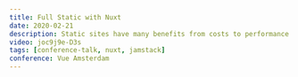 ```yaml
---
title: Full Static with Nuxt
date: 2020-02-21
description: Static sites have many benefits from costs to performance and even reducing the carbon footprint. And with the new static module from Nuxt static is going to a whole new level. Static sites are the future and they can used for more than just blogs.
video: joc9j9e-D3s
tags: [conference-talk, nuxt, jamstack]
conference: Vue Amsterdam
---
```

